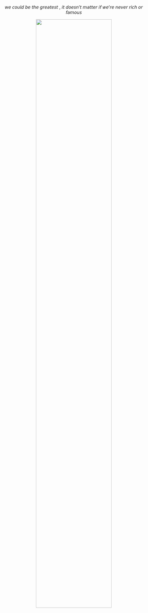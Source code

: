 <p align="center">𝘸𝘦 𝘤𝘰𝘶𝘭𝘥 𝘣𝘦 𝘵𝘩𝘦 𝘨𝘳𝘦𝘢𝘵𝘦𝘴𝘵 , 𝘪𝘵 𝘥𝘰𝘦𝘴𝘯’𝘵 𝘮𝘢𝘵𝘵𝘦𝘳 𝘪𝘧 𝘸𝘦’𝘳𝘦 𝘯𝘦𝘷𝘦𝘳 𝘳𝘪𝘤𝘩 𝘰𝘳 𝘧𝘢𝘮𝘰𝘶𝘴
<p align="center" width="100%">
    <img width="70%" src="https://i.postimg.cc/SRcD538k/Untitled807-20250128124243.png">
